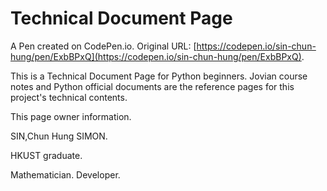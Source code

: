 # Technical Document Page

A Pen created on CodePen.io. Original URL: [https://codepen.io/sin-chun-hung/pen/ExbBPxQ](https://codepen.io/sin-chun-hung/pen/ExbBPxQ).

This is a Technical Document Page for Python beginners. Jovian course notes and Python official documents are the reference pages for this project's technical contents.


This page owner information.

SIN,Chun Hung SIMON.

HKUST graduate.

Mathematician. Developer.

